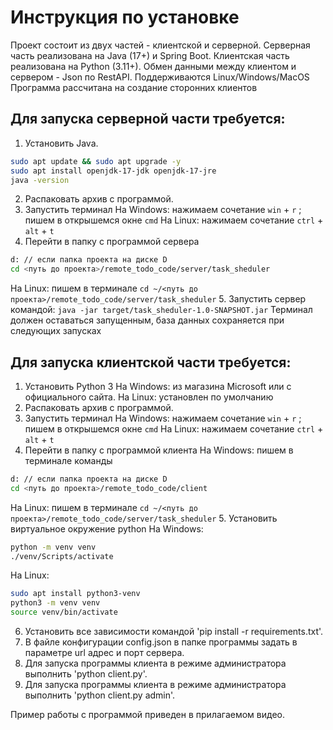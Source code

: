 # Инструкция по установке

Проект состоит из двух частей - клиентской и серверной.
Серверная часть реализована на Java (17+) и Spring Boot.
Клиентская часть реализована на Python (3.11+). 
Обмен данными между клиентом и сервером - Json по RestAPI.
Поддерживаются Linux/Windows/MacOS
Программа рассчитана на создание сторонних клиентов

## Для запуска серверной части требуется:
1. Установить Java.
```bash
sudo apt update && sudo apt upgrade -y
sudo apt install openjdk-17-jdk openjdk-17-jre
java -version
```
2. Распаковать архив с программой.
3. Запустить терминал
На Windows: нажимаем сочетание `win` + `r` ; пишем в открышемся окне `cmd`
На Linux: нажимаем сочетание `ctrl` + `alt` + `t`
4. Перейти в папку с программой сервера
```bash
d: // если папка проекта на диске D
cd <путь до проекта>/remote_todo_code/server/task_sheduler
```
На Linux: пишем в терминале `cd ~/<путь до проекта>/remote_todo_code/server/task_sheduler`
5. Запустить сервер командой: `java -jar target/task_sheduler-1.0-SNAPSHOT.jar`
Терминал должен оставаться запущенным, база данных сохраняется при следующих запусках

## Для запуска клиентской части требуется:
1. Установить Python 3
На Windows: из магазина Microsoft или с официального сайта.
На Linux: установлен по умолчанию
2. Распаковать архив с программой.
3. Запустить терминал
На Windows: нажимаем сочетание `win` + `r` ; пишем в открышемся окне `cmd`
На Linux: нажимаем сочетание `ctrl` + `alt` + `t`
4. Перейти в папку с программой клиента
На Windows: пишем в терминале команды
```bash
d: // если папка проекта на диске D
cd <путь до проекта>/remote_todo_code/client
```
На Linux: пишем в терминале `cd ~/<путь до проекта>/remote_todo_code/server/task_sheduler`
5. Установить виртуальное окружение python
На Windows:
```bash
python -m venv venv
./venv/Scripts/activate
```
На Linux:
```bash
sudo apt install python3-venv
python3 -m venv venv
source venv/bin/activate
```
6. Установить все зависимости командой 'pip install -r requirements.txt'.
8. В файле конфигурации config.json в папке программы задать в параметре url адрес и порт сервера.
8. Для запуска программы клиента в режиме администратора выполнить 'python client.py'.
9. Для запуска программы клиента в режиме администратора выполнить 'python client.py admin'.

Пример работы с программой приведен в прилагаемом видео. 


  
